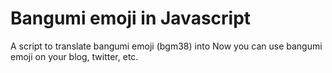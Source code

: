 # Bangumi emoji in Javascript
A script to translate bangumi emoji (bgm38) into [](assests/bgm38.gif)
Now you can use bangumi emoji on your blog, twitter, etc.
[](assests/twitter.png)